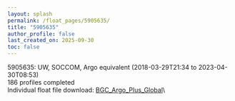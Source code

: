 ```yaml
---
layout: splash
permalink: /float_pages/5905635/
title: "5905635"
author_profile: false
last_created_on: 2025-09-30
toc: false
---
```

 
5905635: UW, SOCCOM, Argo equivalent (2018-03-29T21:34 to 2023-04-30T08:53)\
186 profiles completed\
Individual float file download: [BGC_Argo_Plus_Global](https://ftp.soest.hawaii.edu/bgc_argo_plus/Individual_Floats/outliers_removed/5905635_Sprof_processed.nc)\
